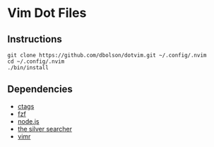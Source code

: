 # Vim Dot Files

## Instructions

```
git clone https://github.com/dbolson/dotvim.git ~/.config/.nvim
cd ~/.config/.nvim
./bin/install
```

## Dependencies

* [ctags](https://github.com/universal-ctags/ctags)
* [fzf](https://github.com/junegunn/fzf)
* [node.js](https://nodejs.org/en/)
* [the silver searcher](https://github.com/ggreer/the_silver_searcher)
* [vimr](http://vimr.org/)
